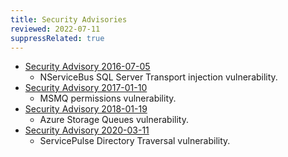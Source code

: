 ```yaml
---
title: Security Advisories
reviewed: 2022-07-11
suppressRelated: true
---
```


* [Security Advisory 2016-07-05](sqlserver-sqlinjection.md)
  * NServiceBus SQL Server Transport injection vulnerability.
* [Security Advisory 2017-01-10](msmq-permissions.md)
  * MSMQ permissions vulnerability.
* [Security Advisory 2018-01-19](asq-alias-for-default-connectionstring.md)
  * Azure Storage Queues vulnerability.
* [Security Advisory 2020-03-11](servicepulse-directorytraversal.md)
  * ServicePulse Directory Traversal vulnerability.
